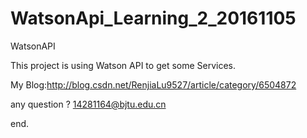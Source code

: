 # WatsonApi_Learning_2_20161105
WatsonAPI


This project is using Watson API to get some Services.

My Blog:http://blog.csdn.net/RenjiaLu9527/article/category/6504872

any question ?
14281164@bjtu.edu.cn

end.
